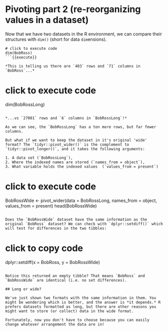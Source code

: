 # Pivoting part 2 (re-reorganizing values in a dataset) 

Now that we have two datasets in the R environment, we can compare their structures with `dim()` (short for data `dim`ensions).

```
# click to execute code
dim(BobRoss)
```{{execute}}

*This is telling us there are `403` rows and `71` columns in `BobRoss`...*

```
# click to execute code
dim(BobRossLong)
```{{execute}}

*...vs `27001` rows and `6` columns in `BobRossLong`!*

As we can see, the `BobRossLong` has a ton more rows, but far fewer columns. 

But what if we want to keep the dataset in it's original 'wide' format? The `tidyr::pivot_wider()` is the complement to `tidyr::pivot_longer()`, and it takes the following arguments: 

1. A data set (`BobRossLong`), 
2. Where the indexed names are stored (`names_from = object`),  
3. What variable holds the indexed values  (`values_from = present`) 

```
# click to execute code
BobRossWide <- pivot_wider(data = BobRossLong, 
                      names_from = object, 
                      values_from = present)
head(BobRossWide)
```{{execute}}

Does the `BobRossWide` dataset have the same information as the original `BobRoss` dataset? We can check with `dplyr::setdiff()` which will test for differences in the two tibbles: 

```
# click to copy code
dplyr::setdiff(x = BobRoss, y = BobRossWide)
```{{copy}}

Notice this returned an empty tibble? That means `BobRoss` and `BobRossWide` are identical (i.e. no set differences).

## Long or wide?

We've just shown two formats with the same information in them. You might be wondering which is better, and the answer is *it depends.* R prefers datasets formatted as long, but there are other reasons you might want to store (or collect) data in the wide format.

Fortunately, now you don't have to choose because you can easily change whatever arrangement the data are in!
